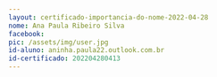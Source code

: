 ```yaml
---
layout: certificado-importancia-do-nome-2022-04-28
nome: Ana Paula Ribeiro Silva
facebook:
pic: /assets/img/user.jpg
id-aluno: aninha.paula22.outlook.com.br
id-certificado: 202204280413
---
```

